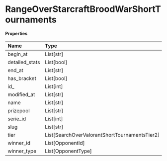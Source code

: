 # RangeOverStarcraftBroodWarShortTournaments

**Properties**

| Name           | Type                                          | Required | Description |
| :------------- | :-------------------------------------------- | :------- | :---------- |
| begin_at       | List[str]                                     | ❌       |             |
| detailed_stats | List[bool]                                    | ❌       |             |
| end_at         | List[str]                                     | ❌       |             |
| has_bracket    | List[bool]                                    | ❌       |             |
| id\_           | List[int]                                     | ❌       |             |
| modified_at    | List[str]                                     | ❌       |             |
| name           | List[str]                                     | ❌       |             |
| prizepool      | List[str]                                     | ❌       |             |
| serie_id       | List[int]                                     | ❌       |             |
| slug           | List[str]                                     | ❌       |             |
| tier           | List[SearchOverValorantShortTournamentsTier2] | ❌       |             |
| winner_id      | List[OpponentId]                              | ❌       |             |
| winner_type    | List[OpponentType]                            | ❌       |             |
